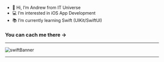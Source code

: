 - 👋 Hi, I’m Andrew from IT Universe
- 💻 I’m interested in iOS App Development
- 📚 I’m currently learning Swift (UIKit/SwiftUI)

### You can cach me there ->



---
![swiftBanner](https://user-images.githubusercontent.com/29888750/154796393-d3876d4c-3890-44fc-8df1-55d0ac10e041.jpg)

---
<!---
mk-salon/mk-salon is a ✨ special ✨ repository because its `README.md` (this file) appears on your GitHub profile.
You can click the Preview link to take a look at your changes.
--->








